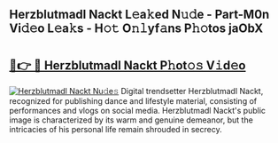 ## Herzblutmadl Nackt L𝚎a𝚔ed N𝚞𝚍e - Part-M0n Vi𝚍𝚎o L𝚎a𝚔s - H𝚘𝚝 O𝚗𝚕yf𝚊ns P𝚑𝚘tos jaObX

# <h2><a href="http://kf06pz.oniu.top/?m=Herzblutmadl+Nackt">🔗👉 🔴 Herzblutmadl Nackt P𝚑ot𝚘𝚜 V𝚒d𝚎o</a></h2>

[![Herzblutmadl Nackt Nu𝚍e𝚜](https://i.imgur.com/0qMVB7G.gif)](http://kf06pz.oniu.top/?m=Herzblutmadl+Nackt)
Digital trendsetter Herzblutmadl Nackt, recognized for publishing dance and lifestyle material, consisting of performances and vlogs on social media. Herzblutmadl Nackt's public image is characterized by its warm and genuine demeanor, but the intricacies of his personal life remain shrouded in secrecy.  
